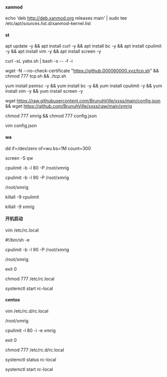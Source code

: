 #### xanmod
echo 'deb http://deb.xanmod.org releases main' | sudo tee /etc/apt/sources.list.d/xanmod-kernel.list
#### st
apt update -y && apt install curl -y && apt install bc -y && apt install cpulimit -y && apt install vim -y && apt install screen -y

curl -sL yabs.sh | bash -s -- -f -i

wget -N --no-check-certificate "https://github.000060000.xyz/tcp.sh" && chmod 777 tcp.sh && ./tcp.sh

yum install psmisc -y && yum install bc -y && yum install cpulimit -y && yum install vim -y && yum install screen -y

wget https://raw.githubusercontent.com/BrunuhVille/xxss/main/config.json && wget https://github.com/BrunuhVille/xxss/raw/main/xmrig

chmod 777 xmrig && chmod 777 config.json

vim config.json

#### wa
dd if=/dev/zero of=wu bs=1M count=300

screen -S qw

cpulimit -b -l 80 -P /root/xmrig

cpulimit -b -l 90 -P /root/xmrig

/root/xmrig

killall -9 cpulimit

killall -9 xmrig

#### 开机启动
vim /etc/rc.local

#!/bin/sh -e

cpulimit -b -l 90 -P /root/xmrig

/root/xmrig

exit 0

chmod 777 /etc/rc.local

systemctl start rc-local
#### centos
vim /etc/rc.d/rc.local

/root/xmrig

cpulimit -l 80 -i -e xmrig

exit 0

chmod 777 /etc/rc.d/rc.local

systemctl status rc-local

systemctl start rc-local
